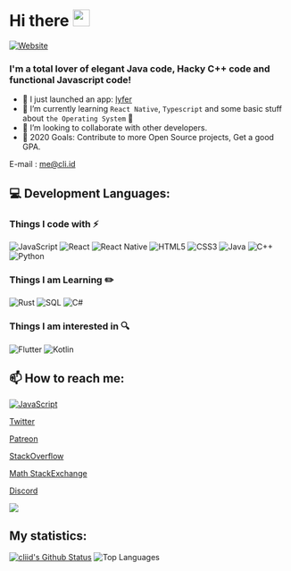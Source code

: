 <h1 align="left">Hi there <a target="_blank"><img src="https://media.giphy.com/media/hvRJCLFzcasrR4ia7z/giphy.gif" width="30px" style="max-width:100%;"></a></h1>

[![Website](https://img.shields.io/website?label=cli.id&style=for-the-badge&url=https%3A%2F%2Fcli.id)](https://cli.id)

### I'm a total lover of elegant Java code, Hacky C++ code and functional Javascript code!

- 🔭 I just launched an app: [lyfer](https://lyfer.jitcijk.org)
- 🌱 I’m currently learning `React Native`, `Typescript` and some basic stuff about `the Operating System` 🤣
- 👯 I’m looking to collaborate with other developers.
- 🥅 2020 Goals: Contribute to more Open Source projects, Get a good GPA.

E-mail : [me@cli.id](mailto:me@cli.id)

## 💻 Development Languages:

### Things I code with :zap:
![JavaScript](https://img.shields.io/badge/-JavaScript-black?style=flat-square&logo=javascript)
![React](https://img.shields.io/badge/-React-1F232A?style=flat-square&logo=React&logoColor=white)
![React Native](https://img.shields.io/badge/-React%20Native-1F232A?style=flat-square&logo=React&logoColor=white)
![HTML5](https://img.shields.io/badge/-HTML5-E34F26?style=flat-square&logo=html5&logoColor=white)
![CSS3](https://img.shields.io/badge/-CSS3-1572B6?style=flat-square&logo=css3)
![Java](https://img.shields.io/badge/-Java-E34A86?style=flat-square&logo=java&logoColor=white)
![C++](https://img.shields.io/badge/-C++-00599C?style=flat-square&logo=c%2B%2B&logoColor=white)
![Python](https://img.shields.io/badge/-Python-3776ab?style=flat-square&logo=Python&logoColor=white)

### Things I am Learning :pencil2:
![Rust](https://img.shields.io/badge/-Rust-000000?style=flat-square&logo=Rust&logoColor=white)
![SQL](https://img.shields.io/badge/-SQL-4479A1?style=flat-square&logo=MySQL&logoColor=white)
![C#](https://img.shields.io/badge/-C＃-239120?style=flat-square&logo=C-Sharp)

### Things I am interested in :mag:
![Flutter](https://img.shields.io/badge/-Flutter-0175C2?style=flat-square&logo=Flutter&logoColor=white)
![Kotlin](https://img.shields.io/badge/-Kotlin-0095D5?style=flat-square&logo=Kotlin&logoColor=white)

## 📫 How to reach me:

[![JavaScript](https://img.shields.io/badge/-Youtube-red?style=flat-square&logo=youtube)](https://www.youtube.com/cliid)

[Twitter](https://twitter.com/cliid)

[Patreon](https://patreon.com/cliid?fan_landing=true)

[StackOverflow](https://stackoverflow.com/users/12069275/hackerj)

[Math StackExchange](https://math.stackexchange.com/users/820931/hackerj)

[Discord](https://discord.com/users/643116087919116298)  

![](https://komarev.com/ghpvc/?username=cliid&color=blueviolet)

## My statistics:

[![cliid's Github Status](https://github-readme-stats.vercel.app/api?username=cliid&show_icons=true)](https://github.com/cliid)
![Top Languages](https://github-readme-stats.vercel.app/api/top-langs/?username=cliid)
